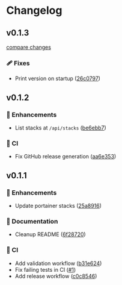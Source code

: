 # Changelog

## v0.1.3

[compare changes](https://github.com/aklinker1/portainer-stack-webhook/compare/v0.1.2...v0.1.3)

### 🩹 Fixes

- Print version on startup ([26c0797](https://github.com/aklinker1/portainer-stack-webhook/commit/26c0797))

## v0.1.2

### 🚀 Enhancements

- List stacks at `/api/stacks` ([be6ebb7](https://github.com/aklinker1/portainer-stack-webhook/commit/be6ebb7))

### 🤖 CI

- Fix GitHub release generation ([aa6e353](https://github.com/aklinker1/portainer-stack-webhook/commit/aa6e353))

## v0.1.1

### 🚀 Enhancements

- Update portainer stacks ([25a8916](https://github.com/aklinker1/portainer-stack-webhook/commit/25a8916))

### 📖 Documentation

- Cleanup README ([6f28720](https://github.com/aklinker1/portainer-stack-webhook/commit/6f28720))

### 🤖 CI

- Add validation workflow ([b31e624](https://github.com/aklinker1/portainer-stack-webhook/commit/b31e624))
- Fix failing tests in CI ([#1](https://github.com/aklinker1/portainer-stack-webhook/pull/1))
- Add release workflow ([c0c8546](https://github.com/aklinker1/portainer-stack-webhook/commit/c0c8546))
